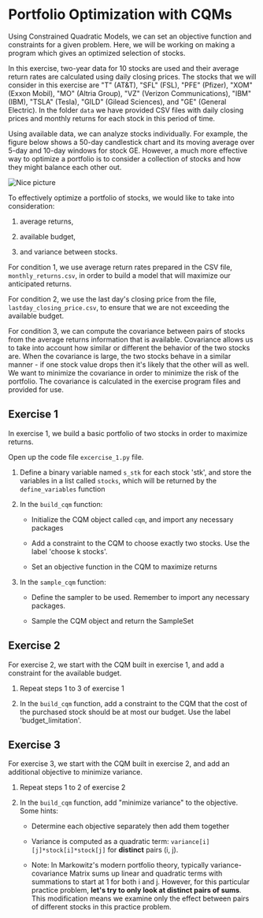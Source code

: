 
# Portfolio Optimization with CQMs

Using Constrained Quadratic Models, we can set an objective function and constraints for a given problem. Here, we will be working on making a program which gives an optimized selection of stocks. 

In this exercise, two-year data for 10 stocks are used and their average return rates are calculated using daily closing prices. The stocks that we will consider in this exercise are "T" (AT&T), "SFL" (FSL), "PFE" (Pfizer), "XOM" (Exxon Mobil), "MO" (Altria Group), "VZ" (Verizon Communications), "IBM" (IBM), "TSLA" (Tesla), "GILD" (Gilead Sciences), and "GE" (General Electric). In the folder `data` we have provided CSV files with daily closing prices and monthly returns for each stock in this period of time.

Using available data, we can analyze stocks individually. For example, the figure below shows a 50-day candlestick chart and its moving average over 5-day and 10-day windows for stock GE. However, a much more effective way to optimize a portfolio is to consider a collection of stocks and how they might balance each other out.

![Nice picture](readme_imgs/ge.png "Nice picture")

To effectively optimize a portfolio of stocks, we would like to take into consideration:

   1. average returns,

   2. available budget,

   3. and variance between stocks.

For condition 1, we use average return rates prepared in the CSV file, `monthly_returns.csv`, in order to build a model that will maximize our anticipated returns.

For condition 2, we use the last day's closing price from the file, `lastday_closing_price.csv`, to ensure that we are not exceeding the available budget.

For condition 3, we can compute the covariance between pairs of stocks from the average returns information that is available. Covariance allows us to take into account how similar or different the behavior of the two stocks are. When the covariance is large, the two stocks behave in a similar manner - if one stock value drops then it's likely that the other will as well. We want to minimize the covariance in order to minimize the risk of the portfolio. The covariance is calculated in the exercise program files and provided for use.

## Exercise 1

In exercise 1, we build a basic portfolio of two stocks in order to maximize returns.

Open up the code file `excercise_1.py` file.

   1. Define a binary variable named `s_stk` for each stock 'stk', and store the variables in a list called `stocks`, which will be returned by the `define_variables` function

   2. In the `build_cqm` function:
   
      - Initialize the CQM object called `cqm`, and import any necessary packages

      - Add a constraint to the CQM to choose exactly two stocks. Use the label 'choose k stocks'.

      - Set an objective function in the CQM to maximize returns

   3. In the `sample_cqm` function:

      - Define the sampler to be used. Remember to import any necessary packages.

      - Sample the CQM object and return the SampleSet

## Exercise 2

For exercise 2, we start with the CQM built in exercise 1, and add a constraint for the available budget.

   1. Repeat steps 1 to 3 of exercise 1

   2. In the `build_cqm` function, add a constraint to the CQM that the cost of the purchased stock should be at most our budget. Use the label 'budget_limitation'.

## Exercise 3

For exercise 3, we start with the CQM built in exercise 2, and add an additional objective to minimize variance.

   1. Repeat steps 1 to 2 of exercise 2

   2. In the `build_cqm` function, add "minimize variance" to the objective. Some hints:

      - Determine each objective separately then add them together

      - Variance is computed as a quadratic term: `variance[i][j]*stock[i]*stock[j]` for **distinct** pairs (i, j).
      
      - Note: In Markowitz's modern portfolio theory, typically variance-covariance Matrix sums up linear and quadratic terms with summations to start at 1 for both i and j. However, for this particular practice problem, **let's try to only look at distinct pairs of sums**. This modification means we examine only the effect between pairs of different stocks in this practice problem.
